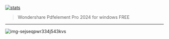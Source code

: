 
<p dir="ltr"><a href="https://goo.su/5uMhjj"><img src="https://github.com/Julie-Harris/nqy/assets/166724500/4dd2478c-b49b-4c62-885b-b2e5d810dc8e" alt="stats" secured-link="" style="max-width: 100%;"></a></p>

<blockquote>
<p dir="ltr">Wondershare Pdfelement Pro 2024 for windows FREE</p>
</blockquote>
<hr /



![img-sejseqpwr334j543kvs](https://github.com/Julie-Harris/nqy/assets/166724500/3cab9b60-1d93-440f-8872-90f8ea0ab067)
